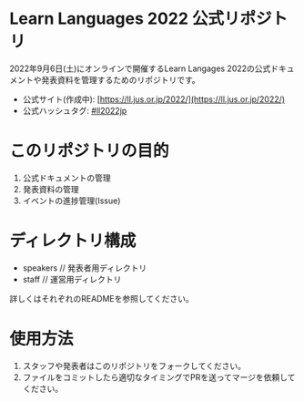 Learn Languages 2022 公式リポジトリ
======

2022年9月6日(土)にオンラインで開催するLearn Langages 2022の公式ドキュメントや発表資料を管理するためのリポジトリです。

- 公式サイト(作成中): [https://ll.jus.or.jp/2022/](https://ll.jus.or.jp/2022/)
- 公式ハッシュタグ: [#ll2022jp](https://twitter.com/search?q=ll2022jp)

# このリポジトリの目的

1. 公式ドキュメントの管理
1. 発表資料の管理
1. イベントの進捗管理(Issue)

# ディレクトリ構成

- speakers // 発表者用ディレクトリ
- staff // 運営用ディレクトリ

詳しくはそれぞれのREADMEを参照してください。

# 使用方法

1. スタッフや発表者はこのリポジトリをフォークしてください。
1. ファイルをコミットしたら適切なタイミングでPRを送ってマージを依頼してください。
